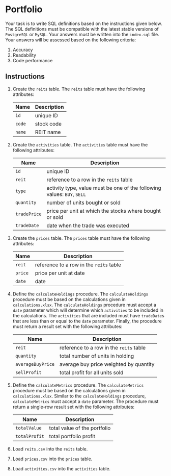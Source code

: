 # Portfolio
Your task is to write SQL definitions based on the instructions given below. The SQL definitions must be compatible with the latest stable versions of `PostgreSQL` or `MySQL`. Your answers must be written into the `index.sql` file. Your answers will be assessed based on the following criteria:
1. Accuracy
2. Readability
3. Code performance

## Instructions
1. Create the `reits` table. The `reits` table must have the following attributes:

    |Name|Description|
    |---|---|
    |`id`|unique ID|
    |`code`|stock code|
    |`name`|REIT name|

2. Create the `activities` table. The `activities` table must have the following attributes:

    |Name|Description|
    |---|---|
    |`id`|unique ID|
    |`reit`|reference to a row in the `reits` table|
    |`type`|activity type, value must be one of the following values: `BUY`, `SELL`|
    |`quantity`|number of units bought or sold|
    |`tradePrice`|price per unit at which the stocks where bought or sold|
    |`tradeDate`|date when the trade was executed|

3. Create the `prices` table. The `prices` table must have the following attributes:

    |Name|Description|
    |---|---|
    |`reit`|reference to a row in the `reits` table|
    |`price`|price per unit at date|
    |`date`|date|

4. Define the `calculateHoldings` procedure. The `calculateHoldings` procedure must be based on the calculations given in `calculations.xlsx`. The `calculateHoldings` procedure must accept a `date` parameter which will determine which `activities` to be included in the calculations. The `activities` that are included must have `tradeDate`s that are less than or equal to the `date` parameter. Finally, the procedure must return a result set with the following attributes:

    |Name|Description|
    |---|---|
    |`reit`|reference to a row in the `reits` table|
    |`quantity`|total number of units in holding|
    |`averageBuyPrice`|average buy price weighted by quantity|
    |`sellProfit`|total profit for all units sold|

5. Define the `calculateMetrics` procedure. The `calculateMetrics` procedure must be based on the calculations given in `calculations.xlsx`. Similar to the `calculateHoldings` procedure, `calculateMetrics` must accept a `date` parameter. The procedure must return a single-row result set with the following attributes:

    |Name|Description|
    |---|---|
    |`totalValue`|total value of the portfolio|
    |`totalProfit`|total portfolio profit|

6. Load `reits.csv` into the `reits` table.

7. Load `prices.csv` into the `prices` table.

8. Load `activities.csv` into the `activities` table.
